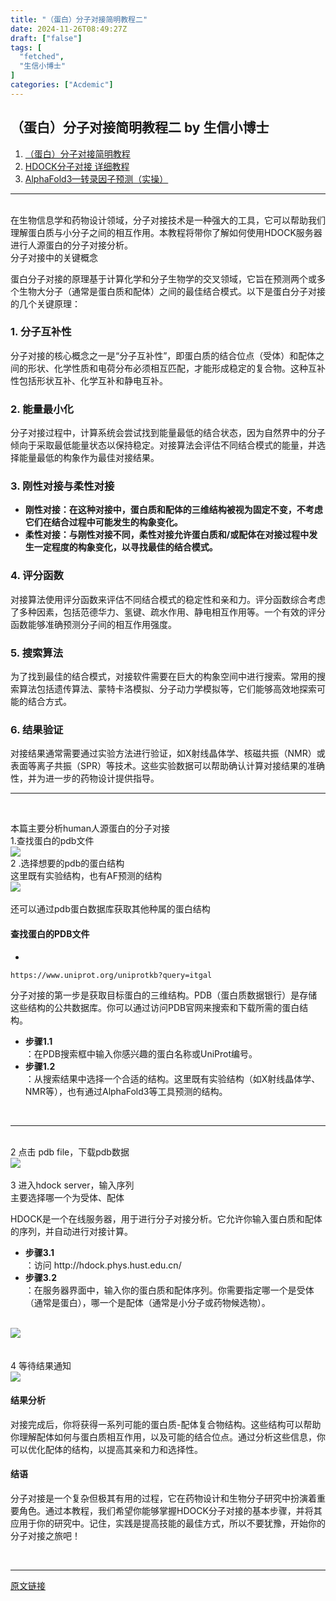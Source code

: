```yaml
---
title: "（蛋白）分子对接简明教程二"
date: 2024-11-26T08:49:27Z
draft: ["false"]
tags: [
  "fetched",
  "生信小博士"
]
categories: ["Acdemic"]
---
```

（蛋白）分子对接简明教程二 by 生信小博士
------
<div><ol><li><section><span leaf=""><a href="http://mp.weixin.qq.com/s?__biz=Mzg2NDcxMzYwNg==&amp;mid=2247487650&amp;idx=1&amp;sn=f4cc2349f0249730c6830e87c58b9ffb&amp;chksm=ce647e4bf913f75df86598fdf8f4f7d27e6852ba3d0b1e875320214b618d3452c59f6de3c30d&amp;scene=21#wechat_redirect" textvalue="（蛋白）分子对接简明教程" data-itemshowtype="0" target="_blank" linktype="text" data-linktype="2"><span textstyle="">（蛋白）分子对接简明教程</span></a></span></section></li><li><section><span leaf=""><a href="http://mp.weixin.qq.com/s?__biz=Mzg2NDcxMzYwNg==&amp;mid=2247487650&amp;idx=2&amp;sn=58933b5da29095ded4d08393b4204ee3&amp;chksm=ce647e4bf913f75d327032db8fa9434d195098db797c4e60df2d5d971256193cc45507b2a8cd&amp;scene=21#wechat_redirect" textvalue="HDOCK分子对接 详细教程" data-itemshowtype="11" target="_blank" linktype="text" data-linktype="2"><span textstyle="">HDOCK分子对接 详细教程</span></a></span></section></li><li><section><span leaf=""><a href="http://mp.weixin.qq.com/s?__biz=Mzg2NDcxMzYwNg==&amp;mid=2247487650&amp;idx=3&amp;sn=7e65e6889d3778ee0c2911e3402cb280&amp;chksm=ce647e4bf913f75d92b13cef03f01a11a790de615b1eb10e2ac0e8768f4aaec15129fd5e5400&amp;scene=21#wechat_redirect" textvalue="AlphaFold3—转录因子预测（实操）" data-itemshowtype="11" target="_blank" linktype="text" data-linktype="2"><span textstyle="">AlphaFold3—转录因子预测（实操）</span></a></span></section></li></ol><hr><ol></ol><section><span leaf=""><br></span></section><section><span leaf="">在生物信息学和药物设计领域，分子对接技术是一种强大的工具，它可以帮助我们理解蛋白质与小分子之间的相互作用。本教程将带你了解如何使用HDOCK服务器进行人源蛋白的分子对接分析。</span></section><section><span leaf=""><span textstyle="">分子对接中的关键概念</span></span></section><p><span leaf="">蛋白分子对接的原理基于计算化学和分子生物学的交叉领域，它旨在预测两个或多个生物大分子（通常是蛋白质和配体）之间的最佳结合模式。以下是蛋白分子对接的几个关键原理：</span></p><h3><span leaf="">1. 分子互补性</span></h3><p><span leaf="">分子对接的核心概念之一是“分子互补性”，即蛋白质的结合位点（受体）和配体之间的形状、化学性质和电荷分布必须相互匹配，才能形成稳定的复合物。这种互补性包括形状互补、化学互补和静电互补。</span></p><h3><span leaf="">2. 能量最小化</span></h3><p><span leaf="">分子对接过程中，计算系统会尝试找到能量最低的结合状态，因为自然界中的分子倾向于采取最低能量状态以保持稳定。对接算法会评估不同结合模式的能量，并选择能量最低的构象作为最佳对接结果。</span></p><h3><span leaf="">3. 刚性对接与柔性对接</span></h3><ul><li><strong><span leaf=""><span textstyle="">刚性对接：在这种对接中，蛋白质和配体的三维结构被视为固定不变，不考虑它们在结合过程中可能发生的构象变化。</span></span></strong></li><li><strong><span leaf=""><span textstyle="">柔性对接：与刚性对接不同，柔性对接允许蛋白质和/或配体在对接过程中发生一定程度的构象变化，以寻找最佳的结合模式。</span></span></strong></li></ul><h3><span leaf="">4. 评分函数</span></h3><p><span leaf="">对接算法使用评分函数来评估不同结合模式的稳定性和亲和力。评分函数综合考虑了多种因素，包括范德华力、氢键、疏水作用、静电相互作用等。一个有效的评分函数能够准确预测分子间的相互作用强度。</span></p><h3><span leaf="">5. 搜索算法</span></h3><p><span leaf="">为了找到最佳的结合模式，对接软件需要在巨大的构象空间中进行搜索。常用的搜索算法包括遗传算法、蒙特卡洛模拟、分子动力学模拟等，它们能够高效地探索可能的结合方式。</span></p><h3><span leaf="">6. 结果验证</span></h3><p><span leaf="">对接结果通常需要通过实验方法进行验证，如X射线晶体学、核磁共振（NMR）或表面等离子共振（SPR）等技术。这些实验数据可以帮助确认计算对接结果的准确性，并为进一步的药物设计提供指导。</span></p><hr><p><span leaf=""><br></span></p><section><span leaf=""><span textstyle="">本篇主要分析human人源蛋白的分子对接</span></span></section><section><span leaf=""><span textstyle="">1.查找蛋白的pdb文件</span></span></section><section nodeleaf=""><img data-imgfileid="100004370" data-s="300,640" data-src="https://mmbiz.qpic.cn/sz_mmbiz_png/xVhD7345SktAicjeXCHkEUq6lGL9Rt3KHndwk5GsvHf1zlkrVTxtclkkmq31Hg4bpLOiaQzBJRicN38siamqbURLng/640?wx_fmt=png&amp;from=appmsg" data-type="png" type="block" src="https://mmbiz.qpic.cn/sz_mmbiz_png/xVhD7345SktAicjeXCHkEUq6lGL9Rt3KHndwk5GsvHf1zlkrVTxtclkkmq31Hg4bpLOiaQzBJRicN38siamqbURLng/640?wx_fmt=png&amp;from=appmsg"></section><section><span leaf=""><span textstyle="">2 .选择想要的pdb的蛋白结构</span></span></section><section><span leaf="">这里既有实验结构，也有AF预测的结构</span></section><section nodeleaf=""><img data-imgfileid="100004373" data-s="300,640" data-src="https://mmbiz.qpic.cn/sz_mmbiz_png/xVhD7345SktAicjeXCHkEUq6lGL9Rt3KHSSQ7m3v8Hwec01GzeTnz4tVGC4OhvkBadDqak53Yc974twtKjhPPWg/640?wx_fmt=png&amp;from=appmsg" data-type="png" type="block" src="https://mmbiz.qpic.cn/sz_mmbiz_png/xVhD7345SktAicjeXCHkEUq6lGL9Rt3KHSSQ7m3v8Hwec01GzeTnz4tVGC4OhvkBadDqak53Yc974twtKjhPPWg/640?wx_fmt=png&amp;from=appmsg"></section><section><span leaf=""><br></span></section><section><span leaf="">还可以通过pdb蛋白数据库获取其他种属的蛋白结构</span></section><h4><span leaf=""> 查找蛋白的PDB文件</span></h4><section><ul><li></ul><pre data-lang=""><code><tspan leaf="">https://www.uniprot.org/uniprotkb?query=itgal</tspan></code></pre></section><p><span leaf=""><span textstyle="">分子对接的第一步是获取目标蛋白的三维结构。PDB（蛋白质数据银行）是存储这些结构的公共数据库。你可以通过访问</span></span><span leaf=""><span textstyle="">PDB官网</span></span><span leaf=""><span textstyle="">来搜索和下载所需的蛋白结构。</span></span></p><ul><li><strong><span leaf=""><span textstyle="">步骤1.1</span></span></strong><section><span leaf=""><span textstyle="">：在PDB搜索框中输入你感兴趣的蛋白名称或UniProt编号。</span></span></section></li><li><strong><span leaf=""><span textstyle="">步骤1.2</span></span></strong><section><span leaf=""><span textstyle="">：从搜索结果中选择一个合适的结构。这里既有实验结构（如X射线晶体学、NMR等），也有通过AlphaFold3等工具预测的结构。</span></span></section></li></ul><section><span leaf=""><br></span></section><hr><section><span leaf=""><br></span></section><section><span leaf=""><span textstyle="">2 点击 pdb file，下载pdb数据</span></span></section><section nodeleaf=""><img data-imgfileid="100004372" data-s="300,640" data-src="https://mmbiz.qpic.cn/sz_mmbiz_png/xVhD7345SktAicjeXCHkEUq6lGL9Rt3KHI9gAnolkZtEqjXBsLnzvhicJQeSUrOvKTMRdoiah13ePianXxV2MRoCjg/640?wx_fmt=png&amp;from=appmsg" data-type="png" type="block" src="https://mmbiz.qpic.cn/sz_mmbiz_png/xVhD7345SktAicjeXCHkEUq6lGL9Rt3KHI9gAnolkZtEqjXBsLnzvhicJQeSUrOvKTMRdoiah13ePianXxV2MRoCjg/640?wx_fmt=png&amp;from=appmsg"></section><section><span leaf=""><br></span></section><section><span leaf=""><span textstyle="">3 进入hdock server，输入序列</span></span></section><section><span leaf=""><span textstyle="">主要选择哪一个为受体、配体</span></span></section><p><span leaf=""><span textstyle="">HDOCK是一个在线服务器，用于进行分子对接分析。它允许你输入蛋白质和配体的序列，并自动进行对接计算。</span></span></p><ul><li><strong><span leaf=""><span textstyle="">步骤3.1</span></span></strong><section><span leaf=""><span textstyle="">：访问  </span></span><span leaf=""><span textstyle="">http://hdock.phys.hust.edu.cn/</span></span></section></li><li><strong><span leaf=""><span textstyle="">步骤3.2</span></span></strong><section><span leaf=""><span textstyle="">：在服务器界面中，输入你的蛋白质和配体序列。你需要指定哪一个是受体（通常是蛋白），哪一个是配体（通常是小分子或药物候选物）。</span></span></section></li></ul><section><span leaf=""><br></span></section><section nodeleaf=""><img data-imgfileid="100004375" data-s="300,640" data-src="https://mmbiz.qpic.cn/sz_mmbiz_png/xVhD7345SktAicjeXCHkEUq6lGL9Rt3KHNOW4y9q1SzysNcXLUyMvuZW7aQqWzXrnXpV8vBwhlvL9iaVaUa6U1dA/640?wx_fmt=png&amp;from=appmsg" data-type="png" type="block" src="https://mmbiz.qpic.cn/sz_mmbiz_png/xVhD7345SktAicjeXCHkEUq6lGL9Rt3KHNOW4y9q1SzysNcXLUyMvuZW7aQqWzXrnXpV8vBwhlvL9iaVaUa6U1dA/640?wx_fmt=png&amp;from=appmsg"></section><section><span leaf=""><br></span></section><section><span leaf=""><br></span></section><section><span leaf=""><span textstyle="">4 等待结果通知</span></span></section><section nodeleaf=""><img data-imgfileid="100004374" data-s="300,640" data-src="https://mmbiz.qpic.cn/sz_mmbiz_png/xVhD7345SktAicjeXCHkEUq6lGL9Rt3KHFicJl5lyrpCiagQWxHryqXUc9RveUBZLnglLXZpGRZWL5qIFDoexVHAg/640?wx_fmt=png&amp;from=appmsg" data-type="png" type="block" src="https://mmbiz.qpic.cn/sz_mmbiz_png/xVhD7345SktAicjeXCHkEUq6lGL9Rt3KHFicJl5lyrpCiagQWxHryqXUc9RveUBZLnglLXZpGRZWL5qIFDoexVHAg/640?wx_fmt=png&amp;from=appmsg"></section><h4><span leaf=""><span textstyle="">结果分析</span></span></h4><p><span leaf="">对接完成后，你将获得一系列可能的蛋白质-配体复合物结构。这些结构可以帮助你理解配体如何与蛋白质相互作用，以及可能的结合位点。通过分析这些信息，你可以优化配体的结构，以提高其亲和力和选择性。</span></p><h4><span leaf=""><span textstyle="">结语</span></span></h4><p><span leaf="">分子对接是一个复杂但极其有用的过程，它在药物设计和生物分子研究中扮演着重要角色。通过本教程，我们希望你能够掌握HDOCK分子对接的基本步骤，并将其应用于你的研究中。记住，实践是提高技能的最佳方式，所以不要犹豫，开始你的分子对接之旅吧！</span></p><section nodeleaf=""><mp-common-profile data-pluginname="mpprofile" data-nickname="生信小博士" data-alias="bioinformatics_Dr" data-from="0" data-headimg="http://mmbiz.qpic.cn/sz_mmbiz_png/xVhD7345Sks7JhVxUX46ZKxPSob6ptqIZgnIEnHOn5VMwCX8sN6MQy1Pq4XXFEOJ6grAmsoQugyCDKOZictDBHA/0?wx_fmt=png" data-signature="【生物信息学】R语言开始，学习生信。Seurat，单细胞测序，空间转录组。 Python，scanpy，cell2location。资料分享" data-id="Mzg2NDcxMzYwNg==" data-is_biz_ban="0"></mp-common-profile></section><section><span leaf=""><br></span></section><p><mp-style-type data-value="3"></mp-style-type></p></div>  
<hr>
<a href="https://mp.weixin.qq.com/s/jPw4z9XZajskALIhSqBmrw",target="_blank" rel="noopener noreferrer">原文链接</a>
